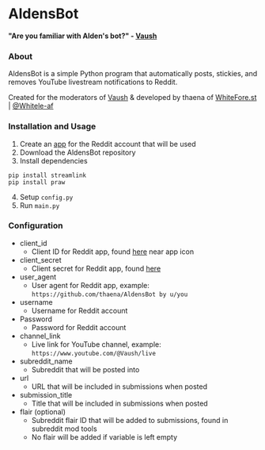 # AldensBot
**"Are you familiar with Alden's bot?" - [Vaush](https://www.youtube.com/@Vaush)**

### About
AldensBot is a simple Python program that automatically posts, stickies, and removes YouTube livestream notifications to Reddit.

Created for the moderators of [Vaush](https://www.youtube.com/@Vaush) & developed by thaena of [WhiteFore.st](http://whitefore.st) | [@Whitele-af](https://github.com/Whitele-af)

### Installation and Usage
1. Create an [app](https://www.reddit.com/prefs/apps) for the Reddit account that will be used
2. Download the AldensBot repository
3. Install dependencies
```
pip install streamlink
pip install praw
```
4. Setup `config.py`
5. Run `main.py`

### Configuration
- client_id
    - Client ID for Reddit app, found [here](https://www.reddit.com/prefs/apps) near app icon
- client_secret
    - Client secret for Reddit app, found [here](https://www.reddit.com/prefs/apps)
- user_agent
    - User agent for Reddit app, example: `https://github.com/thaena/AldensBot by u/you`
- username
    - Username for Reddit account
- Password
    - Password for Reddit account
- channel_link
    - Live link for YouTube channel, example: `https://www.youtube.com/@Vaush/live`
- subreddit_name
    - Subreddit that will be posted into
- url
    - URL that will be included in submissions when posted
- submission_title
    - Title that will be included in submissions when posted
- flair (optional)
    - Subreddit flair ID that will be added to submissions, found in subreddit mod tools
    - No flair will be added if variable is left empty
